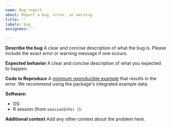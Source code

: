 ```yaml
---
name: Bug report
about: Report a bug, error, or warning
title: ''
labels: bug
assignees: ''

---
```


**Describe the bug**
A clear and concise description of what the bug is. Please include the exact error or warning message if one occurs.

**Expected behavior**
A clear and concise description of what you expected to happen.

**Code to Reproduce**
A [minimum reproducible example](https://stackoverflow.com/help/minimal-reproducible-example) that results in the error. We recommend using the package's integrated example data.

**Software:**
 - OS: 
 - R session (from `sessionInfo( )`):

**Additional context**
Add any other context about the problem here.
